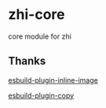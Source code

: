 # zhi-core

core module for zhi

## Thanks

[esbuild-plugin-inline-image](https://github.com/natrim/esbuild-plugin-inline-image)

[esbuild-plugin-copy](https://github.com/LinbuduLab/esbuild-plugins/tree/main/packages/esbuild-plugin-copy)